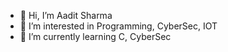 - 👋 Hi, I’m Aadit Sharma
- 👀 I’m interested in Programming, CyberSec, IOT
- 🌱 I’m currently learning C, CyberSec
